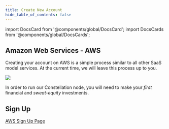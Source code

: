 ```yaml
---
title: Create New Account
hide_table_of_contents: false
---
```

<intro-end />

import DocsCard from '@components/global/DocsCard';
import DocsCards from '@components/global/DocsCards';

<head>
  <title>Amazon Web Services</title>
  <meta
    name="description"
    content="Building a Validator node on AWS's platform."
  />
</head>

## Amazon Web Services - AWS

Creating your account on AWS is a simple process similar to all other SaaS model services. At the current time, we will leave this process up to you.

![](/img/validator_nodes/node-aws-account.png)

In order to run our Constellation node, you will need to make your *first* financial and *sweat-equity* investments.

## Sign Up

[AWS Sign Up Page](https://aws.amazon.com/)